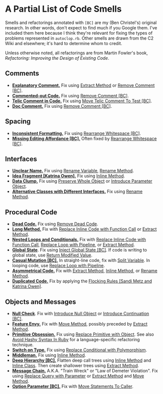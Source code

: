 # A Partial List of Code Smells

Smells and refactorings annotated with `[BC]` are my (Ben
Christel's) original research. In other words, don't expect
to find much if you Google them. I've included them here
because I think they're relevant for fixing the types of
problems represented in `autoclop.rb`. Other smells are
drawn from the C2 Wiki and elsewhere; it's hard to determine
whom to credit.

Unless otherwise noted, all refactorings are from Martin
Fowler's book, _Refactoring: Improving the Design of Existing Code_.

## Comments

- [**Explanatory Comment.**](explanatory-comment.md) Fix using [Extract Method](../refactorings/extract-method.md) or [Remove Comment [BC]](../refactorings/remove-comment.md).
- [**Commented-out Code.**](commented-out-code.md) Fix using [Remove Comment [BC]](../refactorings/remove-comment.md).
- [**Telic Comment in Code.**](telic-comment-in-code.md) Fix using [Move Telic Comment To Test
  [BC]](../refactorings/move-telic-comment-to-test.md).
- [**Doc Comment.**](doc-comment.md) Fix using [Remove Comment [BC]](../refactorings/remove-comment.md).

## Spacing

- [**Inconsistent Formatting.**](inconsistent-formatting.md) Fix using [Rearrange
  Whitespace [BC]](../refactorings/rearrange-whitespace.md).
- [**Missing Editing Affordance [BC].**](missing-editing-affordance.md) Often fixed by [Rearrange Whitespace [BC]](../refactorings/rearrange-whitespace.md).

## Interfaces

- [**Unclear Name.**](unclear-name.md) Fix using [Rename
  Variable](../refactorings/rename-variable.md),
  [Rename Method](../refactorings/rename-method.md).
- [**Idea Fragment [Katrina Owen].**](idea-fragment.md) Fix using [Inline Method](../refactorings/inline-method.md).
- [**Data Clump.**](data-clump.md) Fix using [Preserve Whole Object](../refactorings/preserve-whole-object.md) or [Introduce Parameter Object](../refactorings/introduce-parameter-object.md).
- [**Alternative Classes with Different Interfaces.**](https://blog.codinghorror.com/code-smells/) Fix using [Rename Method](../refactorings/rename-method.md).

## Procedural Code

- [**Dead Code.**](dead-code.md) Fix using [Remove Dead Code](../refactorings/remove-dead-code.md).
- [**Long Method.**](long-method.md) Fix with [Replace Inline Code with Function Call](../refactorings/replace-inline-code-with-function-call.md) or [Extract Method](../refactorings/extract-method.md).
- [**Nested Loops and Conditionals.**](nested-loops-and-conditionals.md) Fix with [Replace Inline Code with Function Call](../refactorings/replace-inline-code-with-function-call.md), [Replace Loop with Pipeline](../refactorings/replace-loop-with-pipeline.md), or [Extract Method](../refactorings/extract-method.md).
- [**Global State**](global-state.md). Fix using [Inject Global State [BC]](../refactorings/inject-global-state.md). If code is writing to global state, use [Return Modified Value](../refactorings/return-modified-value.md).
- [**Casual Mutation [BC].**](casual-mutation.md) In straight-line code, fix with [Split Variable](../refactorings/split-variable.md). In looping code, use [Replace Loop with Pipeline](../refactorings/replace-loop-with-pipeline.md).
- [**Asymmetrical Code.**](asymmetrical-code.md) Fix with [Extract Method](../refactorings/extract-method.md), [Inline Method](../refactorings/inline-method.md), or [Rename Method](../refactorings/rename-method.md).
- [**Duplicated Code.**](duplicated-code.md) Fix by applying the [Flocking Rules [Sandi Metz and Katrina Owen]](../refactorings/flocking-rules.md).

## Objects and Messages

- [**Null Check**](null-check.md). Fix with [Introduce Null Object](../refactorings/introduce-null-object.md) or [Introduce Continuation [BC]](../refactorings/introduce-continuation.md).
- [**Feature Envy.**](feature-envy.md) Fix with [Move Method](../refactorings/move-method.md), possibly preceded by [Extract Method](../refactorings/extract-method.md).
- [**Primitive Obsession.**](primitive-obsession.md) Fix using [Replace Primitive with Object](../refactorings/replace-primitive-with-object.md). See also [Avoid Hashy Syntax In Ruby](http://wiki.c2.com/?AvoidHashySyntaxInRuby) for a language-specific refactoring technique.
- [**Switch on Type.**](http://wiki.c2.com/?SwitchStatementsSmell) Fix using [Replace Conditional with Polymorphism]().
- [**Middleman.**]() Fix using [Inline Method](https://refactoring.com/catalog/inlineFunction.html).
- [**Deep Hierarchy [BC].**]() Flatten deep call trees using [Inline Method](https://refactoring.com/catalog/inlineFunction.html) and [Inline Class](https://refactoring.com/catalog/inlineClass.html). Then create shallower trees using [Extract Method](../refactorings/extract-method.md).
- [**Message Chain.**]() A.K.A. "Train Wreck" or "Law of Demeter Violation". Fix using [Replace Query with Parameter](https://refactoring.com/catalog/replaceQueryWithParameter.html) or [Extract Method](../refactorings/extract-method.md) and [Move Method](https://refactoring.com/catalog/moveFunction.html).
- [**Option Parameter [BC].**](option-parameter.md) Fix with
  [Move Statements To Caller]().
